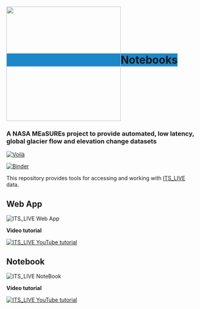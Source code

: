 <h1><span style="background-color:#1c87c9;"><img src="https://its-live-data.s3.amazonaws.com/documentation/ITS_LIVE_logo_transparent_wht.png" width="300px" align="middle" />Notebooks </span></h1>

### A NASA MEaSUREs project to provide automated, low latency, global glacier flow and elevation change datasets

[![Voilà](https://img.shields.io/badge/Launch-Voilà-lightblue?atyle=plastic&logo=jupyter)](https://itslive-dashboard.labs.nsidc.org)

[![Binder](https://mybinder.org/badge_logo.svg)](https://mybinder.org/v2/gh/nasa-jpl/its_live/main?urlpath=lab/tree/notebooks)

This repository provides tools for accessing and working with [ITS_LIVE](https://its-live.jpl.nasa.gov/) data.

## **Web App**

![ITS_LIVE Web App](https://its-live-data.s3.amazonaws.com/documentation/ITS_LIVE_widget.gif)

**Video tutorial**

[![ITS_LIVE YouTube tutorial](https://its-live-data.s3.amazonaws.com/documentation/ITS_LIVE_widget_youtube.jpg)](https://youtu.be/VYKsVvpVbmU "ITS_LIVE glacier speed - under 1 minute to first plot")

## **Notebook**

![ITS_LIVE NoteBook](https://its-live-data.s3.amazonaws.com/documentation/ITS_LIVE_notebook.gif)

**Video tutorial**

[![ITS_LIVE YouTube tutorial](https://its-live-data.s3.amazonaws.com/documentation/ITS_LIVE_notebook_velocity_timeseries_youtube.jpg)](https://www.youtube.com/embed/G7E7rE5npvg "ITS_LIVE glacier speeds - 4 min to first plot")


